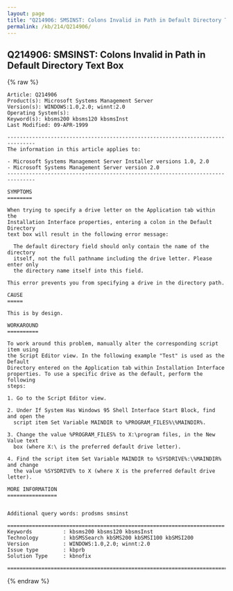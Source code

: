 ```yaml
---
layout: page
title: "Q214906: SMSINST: Colons Invalid in Path in Default Directory Text Box"
permalink: /kb/214/Q214906/
---
```


## Q214906: SMSINST: Colons Invalid in Path in Default Directory Text Box

{% raw %}

	Article: Q214906
	Product(s): Microsoft Systems Management Server
	Version(s): WINDOWS:1.0,2.0; winnt:2.0
	Operating System(s): 
	Keyword(s): kbsms200 kbsms120 kbsmsInst
	Last Modified: 09-APR-1999
	
	-------------------------------------------------------------------------------
	The information in this article applies to:
	
	- Microsoft Systems Management Server Installer versions 1.0, 2.0 
	- Microsoft Systems Management Server version 2.0 
	-------------------------------------------------------------------------------
	
	SYMPTOMS
	========
	
	When trying to specify a drive letter on the Application tab within the
	Installation Interface properties, entering a colon in the Default Directory
	text box will result in the following error message:
	
	  The default directory field should only contain the name of the directory
	  itself, not the full pathname including the drive letter. Please enter only
	  the directory name itself into this field.
	
	This error prevents you from specifying a drive in the directory path.
	
	CAUSE
	=====
	
	This is by design.
	
	WORKAROUND
	==========
	
	To work around this problem, manually alter the corresponding script item using
	the Script Editor view. In the following example "Test" is used as the Default
	Directory entered on the Application tab within Installation Interface
	properties. To use a specific drive as the default, perform the following
	steps:
	
	1. Go to the Script Editor view.
	
	2. Under If System Has Windows 95 Shell Interface Start Block, find and open the
	  script item Set Variable MAINDIR to %PROGRAM_FILES%\%MAINDIR%.
	
	3. Change the value %PROGRAM_FILES% to X:\program files, in the New Value text
	  box (where X:\ is the preferred default drive letter).
	
	4. Find the script item Set Variable MAINDIR to %SYSDRIVE%:\%MAINDIR% and change
	  the value %SYSDRIVE% to X (where X is the preferred default drive letter).
	
	MORE INFORMATION
	================
	
	
	Additional query words: prodsms smsinst
	
	======================================================================
	Keywords          : kbsms200 kbsms120 kbsmsInst 
	Technology        : kbSMSSearch kbSMS200 kbSMSI100 kbSMSI200
	Version           : WINDOWS:1.0,2.0; winnt:2.0
	Issue type        : kbprb
	Solution Type     : kbnofix
	
	=============================================================================
	

{% endraw %}
